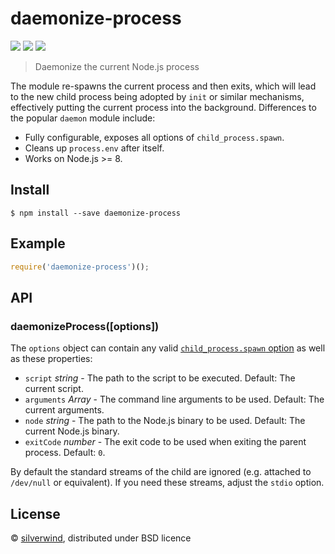 # daemonize-process
[![](https://img.shields.io/npm/v/daemonize-process.svg?style=flat)](https://www.npmjs.org/package/daemonize-process) [![](https://img.shields.io/npm/dm/daemonize-process.svg)](https://www.npmjs.org/package/daemonize-process) [![](https://api.travis-ci.org/silverwind/daemonize-process.svg?style=flat)](https://travis-ci.org/silverwind/daemonize-process)

> Daemonize the current Node.js process

The module re-spawns the current process and then exits, which will lead to the new child process being adopted by `init` or similar mechanisms, effectively putting the current process into the background. Differences to the popular `daemon` module include:

- Fully configurable, exposes all options of `child_process.spawn`.
- Cleans up `process.env` after itself.
- Works on Node.js >= 8.

## Install

```console
$ npm install --save daemonize-process
```

## Example

```js
require('daemonize-process')();
```

## API

### daemonizeProcess([options])

The `options` object can contain any valid [`child_process.spawn` option](https://nodejs.org/api/child_process.html#child_process_child_process_spawn_command_args_options) as well as these properties:

- `script` *string* - The path to the script to be executed. Default: The current script.
- `arguments` *Array* - The command line arguments to be used. Default: The current arguments.
- `node` *string* - The path to the Node.js binary to be used. Default: The current Node.js binary.
- `exitCode` *number* - The exit code to be used when exiting the parent process. Default: `0`.

By default the standard streams of the child are ignored (e.g. attached to `/dev/null` or equivalent). If you need these streams, adjust the `stdio` option.

## License

© [silverwind](https://github.com/silverwind), distributed under BSD licence
